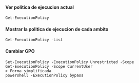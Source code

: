#### Ver politica de ejecucion actual
```Get-ExecutionPolicy```

#### Mostrar la politica de ejecucion de cada ambito
```Get-ExecutionPolicy -List```

#### Cambiar GPO
```
Set-ExecutionPolicy -ExecutionPolicy Unrestricted -Scope
Get-ExecutionPolicy -Scope CurrentUser
> Forma simplificada
powershell -ExecutionPolicy bypass
```


